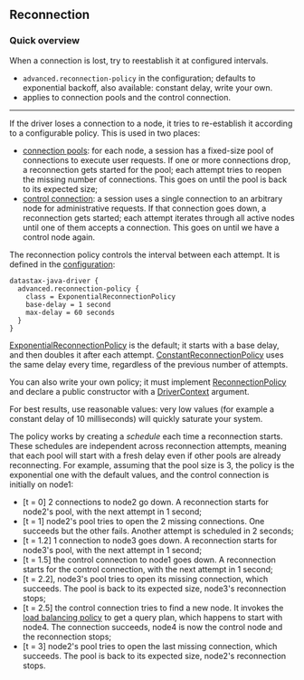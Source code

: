 <!--
Licensed to the Apache Software Foundation (ASF) under one
or more contributor license agreements.  See the NOTICE file
distributed with this work for additional information
regarding copyright ownership.  The ASF licenses this file
to you under the Apache License, Version 2.0 (the
"License"); you may not use this file except in compliance
with the License.  You may obtain a copy of the License at

  http://www.apache.org/licenses/LICENSE-2.0

Unless required by applicable law or agreed to in writing,
software distributed under the License is distributed on an
"AS IS" BASIS, WITHOUT WARRANTIES OR CONDITIONS OF ANY
KIND, either express or implied.  See the License for the
specific language governing permissions and limitations
under the License.
-->

## Reconnection

### Quick overview

When a connection is lost, try to reestablish it at configured intervals.

* `advanced.reconnection-policy` in the configuration; defaults to exponential backoff, also
  available: constant delay, write your own.
* applies to connection pools and the control connection.

-----

If the driver loses a connection to a node, it tries to re-establish it according to a configurable
policy. This is used in two places:

* [connection pools](../pooling/): for each node, a session has a fixed-size pool of connections to
  execute user requests. If one or more connections drop, a reconnection gets started for the pool;
  each attempt tries to reopen the missing number of connections. This goes on until the pool is
  back to its expected size;
* [control connection](../control_connection/): a session uses a single connection to an arbitrary
  node for administrative requests. If that connection goes down, a reconnection gets started; each
  attempt iterates through all active nodes until one of them accepts a connection. This goes on
  until we have a control node again.

The reconnection policy controls the interval between each attempt. It is defined in the
[configuration](../configuration/):

```
datastax-java-driver {
  advanced.reconnection-policy {
    class = ExponentialReconnectionPolicy
    base-delay = 1 second
    max-delay = 60 seconds
  }
}
```

[ExponentialReconnectionPolicy] is the default; it starts with a base delay, and then doubles it
after each attempt. [ConstantReconnectionPolicy] uses the same delay every time, regardless of the
previous number of attempts. 

You can also write your own policy; it must implement [ReconnectionPolicy] and declare a public
constructor with a [DriverContext] argument. 

For best results, use reasonable values: very low values (for example a constant delay of 10
milliseconds) will quickly saturate your system.

The policy works by creating a *schedule* each time a reconnection starts. These schedules are
independent across reconnection attempts, meaning that each pool will start with a fresh delay even
if other pools are already reconnecting. For example, assuming that the pool size is 3, the policy
is the exponential one with the default values, and the control connection is initially on node1:

* [t = 0] 2 connections to node2 go down. A reconnection starts for node2's pool, with the next
  attempt in 1 second;
* [t = 1] node2's pool tries to open the 2 missing connections. One succeeds but the other fails.
  Another attempt is scheduled in 2 seconds;
* [t = 1.2] 1 connection to node3 goes down. A reconnection starts for node3's pool, with the next
  attempt in 1 second;
* [t = 1.5] the control connection to node1 goes down. A reconnection starts for the control
  connection, with the next attempt in 1 second;
* [t = 2.2], node3's pool tries to open its missing connection, which succeeds. The pool is back to
  its expected size, node3's reconnection stops;
* [t = 2.5] the control connection tries to find a new node. It invokes the
  [load balancing policy](../load_balancing/) to get a query plan, which happens to start with
  node4. The connection succeeds, node4 is now the control node and the reconnection stops;
* [t = 3] node2's pool tries to open the last missing connection, which succeeds. The pool is back
  to its expected size, node2's reconnection stops. 

[ConstantReconnectionPolicy]:    https://docs.datastax.com/en/drivers/java/4.8/com/datastax/oss/driver/internal/core/connection/ConstantReconnectionPolicy.html
[DriverContext]:                 https://docs.datastax.com/en/drivers/java/4.8/com/datastax/oss/driver/api/core/context/DriverContext.html
[ExponentialReconnectionPolicy]: https://docs.datastax.com/en/drivers/java/4.8/com/datastax/oss/driver/internal/core/connection/ExponentialReconnectionPolicy.html
[ReconnectionPolicy]:            https://docs.datastax.com/en/drivers/java/4.8/com/datastax/oss/driver/api/core/connection/ReconnectionPolicy.html
